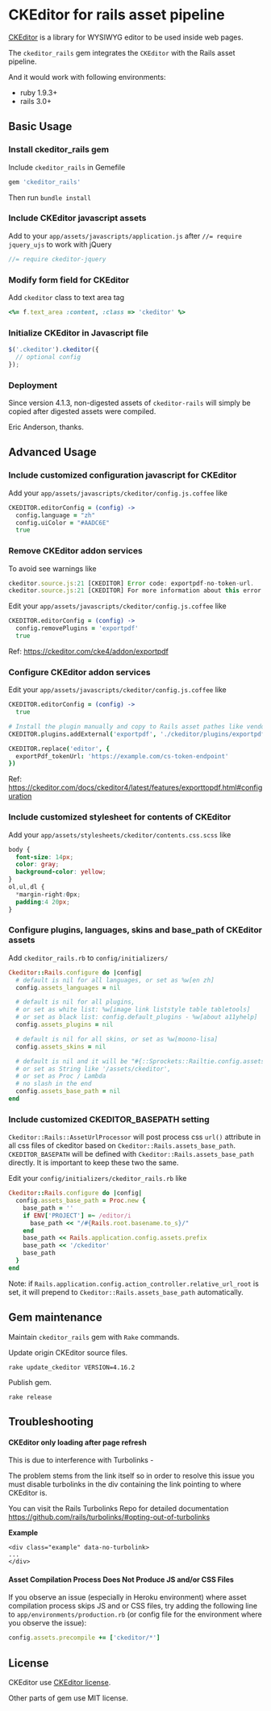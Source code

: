 # CKEditor for rails asset pipeline

[CKEditor](http://ckeditor.com/) is a library for WYSIWYG editor to be used inside web pages.

The `ckeditor_rails` gem integrates the `CKEditor` with the Rails asset pipeline.

And it would work with following environments:

* ruby 1.9.3+
* rails 3.0+

## Basic Usage

### Install ckeditor_rails gem

Include `ckeditor_rails` in Gemefile

```ruby
gem 'ckeditor_rails'
```

Then run `bundle install`

### Include CKEditor javascript assets

Add to your `app/assets/javascripts/application.js` after `//= require jquery_ujs` to work with jQuery

``` javascript
//= require ckeditor-jquery
```

### Modify form field for CKEditor

Add `ckeditor` class to text area tag

``` ruby
<%= f.text_area :content, :class => 'ckeditor' %>
```

### Initialize CKEditor in Javascript file

``` javascript
$('.ckeditor').ckeditor({
  // optional config
});
```

### Deployment

Since version 4.1.3, non-digested assets of `ckeditor-rails` will simply be copied after digested assets were compiled.

Eric Anderson, thanks.

## Advanced Usage

### Include customized configuration javascript for CKEditor

Add your `app/assets/javascripts/ckeditor/config.js.coffee` like

``` coffee
CKEDITOR.editorConfig = (config) ->
  config.language = "zh"
  config.uiColor = "#AADC6E"
  true
```

### Remove CKEditor addon services

To avoid see warnings like

``` js
ckeditor.source.js:21 [CKEDITOR] Error code: exportpdf-no-token-url.
ckeditor.source.js:21 [CKEDITOR] For more information about this error go to https://ckeditor.com/docs/ckeditor4/latest/guide/dev_errors.html#exportpdf-no-token-url
```

Edit your `app/assets/javascripts/ckeditor/config.js.coffee` like

``` coffee
CKEDITOR.editorConfig = (config) ->
  config.removePlugins = 'exportpdf'
  true
```

Ref: https://ckeditor.com/cke4/addon/exportpdf

### Configure CKEditor addon services

Edit your `app/assets/javascripts/ckeditor/config.js.coffee` like

``` coffee
CKEDITOR.editorConfig = (config) ->
  true

# Install the plugin manually and copy to Rails asset pathes like vendor/assets/javascripts/ckeditor/plugins/exportpdf
CKEDITOR.plugins.addExternal('exportpdf', './ckeditor/plugins/exportpdf/')

CKEDITOR.replace('editor', {
  exportPdf_tokenUrl: 'https://example.com/cs-token-endpoint'
})
```

Ref: https://ckeditor.com/docs/ckeditor4/latest/features/exporttopdf.html#configuration

### Include customized stylesheet for contents of CKEditor

Add your `app/assets/stylesheets/ckeditor/contents.css.scss` like

``` scss
body {
  font-size: 14px;
  color: gray;
  background-color: yellow;
}
ol,ul,dl {
  *margin-right:0px;
  padding:4 20px;
}
```

### Configure plugins, languages, skins and base_path of CKEditor assets

Add `ckeditor_rails.rb` to `config/initializers/`

``` ruby
Ckeditor::Rails.configure do |config|
  # default is nil for all languages, or set as %w[en zh]
  config.assets_languages = nil

  # default is nil for all plugins,
  # or set as white list: %w[image link liststyle table tabletools]
  # or set as black list: config.default_plugins - %w[about a11yhelp]
  config.assets_plugins = nil

  # default is nil for all skins, or set as %w[moono-lisa]
  config.assets_skins = nil

  # default is nil and it will be "#{::Sprockets::Railtie.config.assets.prefix}/ckeditor",
  # or set as String like '/assets/ckeditor',
  # or set as Proc / Lambda
  # no slash in the end
  config.assets_base_path = nil
end
```

### Include customized CKEDITOR_BASEPATH setting

`Ckeditor::Rails::AssetUrlProcessor` will post process css `url()` attribute in all css files of ckeditor based on `Ckeditor::Rails.assets_base_path`.
`CKEDITOR_BASEPATH` will be defined with `Ckeditor::Rails.assets_base_path` directly.
It is important to keep these two the same.

Edit your `config/initializers/ckeditor_rails.rb` like

``` ruby
Ckeditor::Rails.configure do |config|
  config.assets_base_path = Proc.new {
    base_path = ''
    if ENV['PROJECT'] =~ /editor/i
      base_path << "/#{Rails.root.basename.to_s}/"
    end
    base_path << Rails.application.config.assets.prefix
    base_path << '/ckeditor'
    base_path
  }
end
```

Note: if `Rails.application.config.action_controller.relative_url_root` is set, it will prepend to `Ckeditor::Rails.assets_base_path` automatically.

## Gem maintenance

Maintain `ckeditor_rails` gem with `Rake` commands.

Update origin CKEditor source files.

    rake update_ckeditor VERSION=4.16.2

Publish gem.

    rake release

## Troubleshooting

#### CKEditor only loading after page refresh

This is due to interference with Turbolinks -

The problem stems from the link itself so in order to resolve this issue you must disable turbolinks in the div containing the link pointing to where CKEditor is.

You can visit the Rails Turbolinks Repo for detailed documentation
https://github.com/rails/turbolinks/#opting-out-of-turbolinks

**Example**

    <div class="example" data-no-turbolink>
    ...
    </div>

#### Asset Compilation Process Does Not Produce JS and/or CSS Files

If you observe an issue (especially in Heroku environment) where asset compilation process skips JS and or CSS files, try adding the following line to `app/environments/production.rb` (or config file for the environment where you observe the issue):

``` ruby
config.assets.precompile += ['ckeditor/*']
```

## License

CKEditor use [CKEditor license](http://ckeditor.com/license).

Other parts of gem use MIT license.
